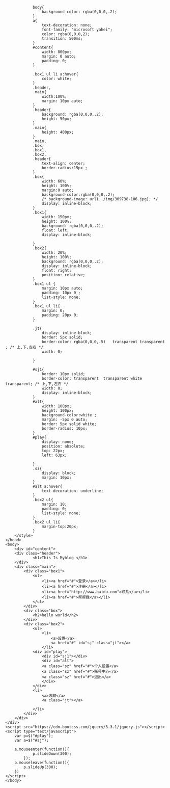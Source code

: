 
				body{
					background-color: rgba(0,0,0,.2);
				}
				a{
					text-decoration: none;
					font-family: "microsoft yahei";
					color: rgba(0,0,0,2);
					transition: 500ms;
				}
				#content{
					width: 800px;
					margin: 0 auto;
					padding: 0;
				}
				
				.box1 ul li a:hover{
					color: white;
				}
				.header,
				.main{
					width:100%;
					margin: 10px auto;
				}
				.header{
					background: rgba(0,0,0,.2);
					height: 50px;
				}
				.main{
					height: 400px;
				}
				.main,
				.box,
				.box1,
				.box2,
				.header{
					text-align: center;
					border-radius:15px ;
				}
				.box{
					width: 60%;
					height: 100%;
					margin:0 auto;
					background-color:rgba(0,0,0,.2);
					/* background-image: url(../img/309738-106.jpg); */
					display: inline-block;
				}
				.box1{
					width: 150px;
					height: 100%;
					background: rgba(0,0,0,.2);
					float: left;
					display: inline-block;
					
				}
				.box2{
					width: 20%;
					height: 100%;
					background: rgba(0,0,0,.2);
					display: inline-block;
					float: right;
					position: relative;
				}
				.box1 ul {
					margin: 10px auto;
					padding: 10px 0 ;
					list-style: none;
				}
				.box1 ul li{
					margin: 0;
					padding: 20px 0;
				}
				
				.jt{
					display: inline-block;
					border: 5px solid;
					border-color: rgba(0,0,0,.5)   transparent transparent ; /* 上,下,左右 */
					width: 0;
					
				}
			
				#sj1{
					border: 10px solid;
					border-color: transparent  transparent white transparent; /* 上,下,左右 */
					width: 0;
					display: inline-block;
				}
				#alt{
					width: 100px;
					height: 100px;
					background-color:white ;
					margin: -5px 0 auto;
					border: 5px solid white;
					border-radius: 10px;
				}
				#play{
					display: none;
					position: absolute;
					top: 22px;
					left: 63px;
					
				}
				.sz{
					display: block;
					margin: 10px;
				}
				#alt a:hover{
					text-decoration: underline;
				}
				.box2 ul{
					margin: 10;
					padding: 0;
					list-style: none;
				} 
				.box2 ul li{
					margin-top:20px;
				}
		</style>
	</head>
	<body>
		<div id="content">
		<div class="header">
				<h1>This Is Myblog </h1>
		</div>
		<div class="main">
			<div class="box1">
				<ul>
					<li><a href="#">登录</a></li>
					<li><a href="#">注册</a></li>
					<li><a href="http://www.baidu.com">联系</a></li>
					<li><a href="#">帮帮我</a></li>
				</ul>
			</div>
			<div class="box">
				<h2>hello world</h2>
			</div>
			<div class="box2">
				<ul>
					<li>
						<a>设置</a>
						<a href="#" id="sj" class="jt"></a>
					</li>
				<div id="play">
					<div id="sj1"></div>
					<div id="alt">
					<a class="sz" href="#">个人设置</a>
					<a class="sz" href="#">账号中心</a>
					<a class="sz" href="#">退出</a>
					</div>
				</div>
				<li>
					<a>收藏</a>
					<a class="jt"></a>
					
				</li>
			</div>
		</div>
	</div>
	<script src="https://cdn.bootcss.com/jquery/3.3.1/jquery.js"></script>
	<script type="text/javascript">
		var p=$("#play");
		var a=$("#sj");
		
		a.mouseenter(function(){
				p.slideDown(300);
			});
		p.mouseleave(function(){
			p.slideUp(300);
		})
	</script>
	</body>
</html>

